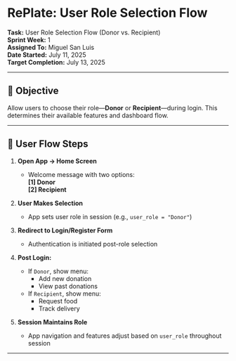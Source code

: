# RePlate: User Role Selection Flow  
**Task:** User Role Selection Flow (Donor vs. Recipient)  
**Sprint Week:** 1  
**Assigned To:** Miguel San Luis  
**Date Started:** July 11, 2025  
**Target Completion:** July 13, 2025  

---

## 🎯 Objective  
Allow users to choose their role—**Donor** or **Recipient**—during login. This determines their available features and dashboard flow.

---

## 🧩 User Flow Steps

1. **Open App → Home Screen**  
   - Welcome message with two options:  
     **[1] Donor**  
     **[2] Recipient**

2. **User Makes Selection**  
   - App sets user role in session (e.g., `user_role = "Donor"`)

3. **Redirect to Login/Register Form**  
   - Authentication is initiated post-role selection

4. **Post Login:**  
   - If `Donor`, show menu:  
     - Add new donation  
     - View past donations  
   - If `Recipient`, show menu:  
     - Request food  
     - Track delivery

5. **Session Maintains Role**  
   - App navigation and features adjust based on `user_role` throughout session

---
